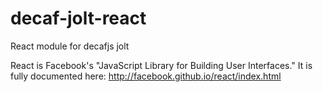 decaf-jolt-react
================

React module for decafjs jolt

React is Facebook's "JavaScript Library for Building User Interfaces."  It is fully documented here:
    http://facebook.github.io/react/index.html
